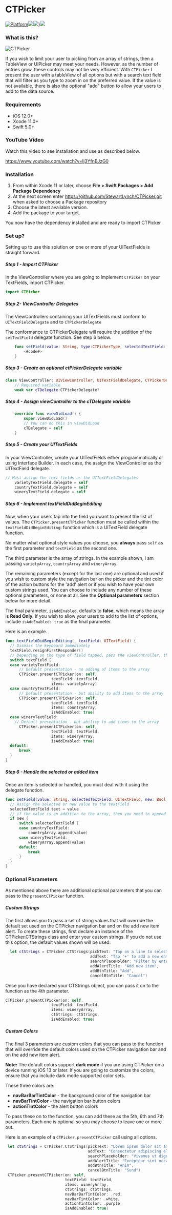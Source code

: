# CTPicker
[![Platform](http://img.shields.io/badge/platform-iOS-blue.svg?style=flat)](https://developer.apple.com/iphone/index.action)[![](http://img.shields.io/badge/language-Swift-brightgreen.svg?color=orange)](https://developer.apple.com/swift)![](https://img.shields.io/github/tag/stewartlynch/CTPicker?style=flat))![](https://img.shields.io/github/last-commit/StewartLynch/CTPicker)

### What is this?

![CTPicker](CTPicker.gif)

If you wish to limit your user to picking from an array of strings, then a TableView or UIPicker may meet your needs.  However, as the number of entries grow, these controls may not be very efficient.  With `CTPicker`  I present the user with a tableView of all options but with a search text field that will filter as you type to zoom in on the preferred value.  If the value is not available, there is also the optional "add" button to allow your users to add to the data source.

### Requirements
- iOS 12.0+
- Xcode 11.0+
- Swift 5.0+
### YouTube Video

Watch this video to see installation and use as described below.

https://www.youtube.com/watch?v=Ij3YfnEJzG0

### Installation

1. From within Xcode 11 or later, choose **File > Swift Packages > Add Package Dependency**
2. At the next screen enter https://github.com/StewartLynch/CTPicker.git when asked to choose a Package repository
3. Choose the latest available version.
4. Add the package to your target.

You now have the dependency installed and are ready to import CTPicker

### Set up?

Setting up to use this solution on one or more of your UITextFields is straight forward.

##### Step 1 - Import CTPicker

In the ViewController where you are going to implement `CTPicker` on your TextFields, import CTPicker.

```swift
import CTPicker
```

##### Step 2- ViewController Delegates 

The ViewControllers containing your UITextFields must conform to `UITextFieldDelegate` and to `CTPickerDelegate`

The conformance to CTPickerDelegate will require the addition of the `setTextField` delegate function.  See step 6 below.

```swift
    func setField(value: String, type:CTPickerType, selectedTextField: UITextField, new: Bool) {
        <#code#>
    }
```

##### Step 3 - Create an optional ctPickerDelegate variable

```swift
class ViewController: UIViewController, UITextFieldDelegate, CTPickerDelegate {
    // Required variable
    weak var cTDelegate:CTPickerDelegate?
```



##### Step 4 - Assign viewController to the cTDelegate variable

```swift
    override func viewDidLoad() {
        super.viewDidLoad()
        // You can do this in viewDidLoad
        cTDelegate = self
    }
```

##### Step 5 - Create your UITextFields

In your ViewController, create your UITextFields either programmatically or using Interface Builder.  In each case, the assign the ViewController as the UITextField delegate.

```swift
// Must assign the text fields as the UITextFieldDelegates
    varietyTextField.delegate = self
    countryTextField.delegate = self
    wineryTextField.delegate = self
```

##### Step 6 - Implement textFieldDidBeginEditing

Now, when your users tap into the field you want to present the list of values.  The `CTPicker.presentCTPicker` function must be called within the `textFieldDidBeginEditing`: function which is a UITextField delegate function.

No matter what optional style values you choose, you **always** pass `self` as the first parameter and `textField` as the second one.

The third parameter is the array of strings.  In the example shown, I am passing `varietyArray`, `countryArray` and `wineryArray`.

The remaining parameters (except for the last one) are optional and used if you wish to custom style the navigation bar on the picker and the tint color of the action buttons for the 'add' alert or if you wish to have your own custom strings used.  You can choose to include any number of these optional parameters, or none at all.  See the **Optional parameters** section below for more detail.

The final parameter, `isAddEnabled`, defaults to **false**, which means the array is **Read Only**.  If you wish to allow your users to add to the list of options, include `isAddEnabled: true` as the final parameter.

Here is an example.

```swift
func textFieldDidBeginEditing(_ textField: UITextField) {
  // Dismiss the keyboard immediately
  textField.resignFirstResponder() 
  // Depending on the type of field tapped, pass the viewController, the textField and current array of strings to the presentPickerFunction along with any of the optional parameters
  switch textField {
  case varietyTextField:
      // Default presentation - no adding of items to the array
      CTPicker.presentCTPicker(on: self,
                    textField: textField,
                    items: varietyArray)
  case countryTextField:
      // Default presentation - but ability to add items to the array
      CTPicker.presentCTPicker(on: self,
                    textField: textField,
                    items: countryArray,
                    isAddEnabled: true)
  case wineryTextField:
    // Default presentation - but ability to add items to the array
      CTPicker.presentCTPicker(on: self,
                    textField: textField,
                    items: wineryArray,
                    isAddEnabled: true)
  default:
      break
  }
}
```

##### Step 6 - Handle the selected or added item

Once an item is selected or handled, you must deal with it using the delegate function.

```swift
func setField(value: String, selectedTextField: UITextField, new: Bool) {
  // Assign the selected or new value to the textField
  selectedTextField.text = value
  // if the value is an addition to the array, then you need to append it and update the  datasource if necessary.
  if new {
      switch selectedTextField {
      case countryTextField:
          countryArray.append(value)
      case wineryTextField:
          wineryArray.append(value)
      default:
          break
      }     
  }
}
```

### Optional Parameters

As mentioned above there are additional optional parameters that you can pass to the `presentCTPicker` function.  

##### Custom Strings

The first allows you to pass a set of string values that will override  the default set used on the CTPicker navigation bar and on the add new item alert.  To create these strings, first declare an instance of the CTPicker.CTStrings class and enter your custom strings.  If you do not use this option, the default values shown will be used.

```swift
  let ctStrings = CTPicker.CTStrings(pickText: "Tap on a line to select.",
                                     addText: "Tap '+' to add a new entry.",
                                     searchPlaceHolder: "Filter by entering text...",
                                     addAlertTitle: "Add new item",
                                     addBtnTitle: "Add",
                                     cancelBtnTitle: "Cancel")
```

Once you have declared your CTStrings object, you can pass it on to the function as the 4th parameter.
```swift
CTPicker.presentCTPicker(on: self,
                    textField: textField,
                    items: wineryArray,
                    ctStrings: ctStrings,
                    isAddEnabled: true)
```

##### Custom Colors

The final 3 parameters are custom colors that you can pass to the function that will override the default colors used on the CTPicker navigation bar and on the add new item alert.

**Note:** The default colors support **dark mode** if you are using CTPicker on a device running iOS 13 or later.  If you are going to customize the colors, ensure that you include dark mode supported color sets.

These three colors are:

- **navBarBarTintColor** - the background color of the navigation bar
- **navBarTintColor** - the navigation bar button colors
- **actionTintColor** - the alert button colors

To pass these on to the function, you can add these as the 5th, 6th and 7th parameters.  Each one is optional so you may choose to leave one or more out.

Here is an example of a `CTPicker.presentCTPicker` call using all options.
```swift
 let ctStrings = CTPicker.CTStrings(pickText: "Lorem ipsum dolor sit amet.",
                                    addText: "Consectetur adipiscing elit.",
                                    searchPlaceHolder: "Vivamus ut dignissim dui...",
                                    addAlertTitle: "Excepteur sint occaecat",
                                    addBtnTitle: "Anim",
                                    cancelBtnTitle: "Sund")
 CTPicker.presentCTPicker(on: self,
                          textField: textField,
                          items: wineryArray,
                          ctStrings: ctStrings,
                          navBarBarTintColor: .red,
                          navBarTintColor: .white,
                          actionTintColor: .purple,
                          isAddEnabled: true)
```